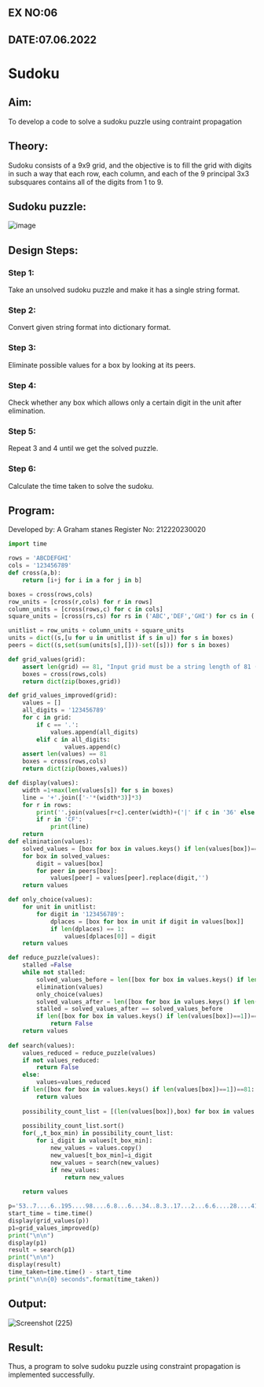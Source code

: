 ## EX NO:06
## DATE:07.06.2022
# Sudoku

## Aim:
To develop a code to solve a sudoku puzzle using contraint propagation

## Theory:
Sudoku consists of a 9x9 grid, and the objective is to fill the grid with digits in such a way that each row, each column, and each of the 9 principal 3x3 subsquares contains all of the digits from 1 to 9.

## Sudoku puzzle:
![image](https://user-images.githubusercontent.com/75235150/172814097-c473cd2b-473e-4711-a718-187786b9ef8e.png)
## Design Steps:
### Step 1:
Take an unsolved sudoku puzzle and make it has a single string format.
### Step 2:
Convert given string format into dictionary format.
### Step 3:
Eliminate possible values for a box by looking at its peers.
### Step 4:
Check whether any box which allows only a certain digit in the unit after elimination.
### Step 5:
Repeat 3 and 4 until we get the solved puzzle.
### Step 6:
Calculate the time taken to solve the sudoku.

## Program:
Developed by: A Graham stanes
Register  No:  212220230020
```python
import time

rows = 'ABCDEFGHI'
cols = '123456789'
def cross(a,b):
    return [i+j for i in a for j in b]

boxes = cross(rows,cols)
row_units = [cross(r,cols) for r in rows]
column_units = [cross(rows,c) for c in cols]
square_units = [cross(rs,cs) for rs in ('ABC','DEF','GHI') for cs in ('123','456','789')]

unitlist = row_units + column_units + square_units
units = dict((s,[u for u in unitlist if s in u]) for s in boxes)
peers = dict((s,set(sum(units[s],[]))-set([s])) for s in boxes)

def grid_values(grid):
    assert len(grid) == 81, "Input grid must be a string length of 81 (9x9)"
    boxes = cross(rows,cols)
    return dict(zip(boxes,grid))

def grid_values_improved(grid):
    values = []
    all_digits = '123456789'
    for c in grid:
        if c == '.':
            values.append(all_digits)
        elif c in all_digits:
                values.append(c)
    assert len(values) == 81
    boxes = cross(rows,cols)
    return dict(zip(boxes,values))

def display(values):
    width =1+max(len(values[s]) for s in boxes)
    line = '+'.join(['-'*(width*3)]*3)
    for r in rows:
        print(''.join(values[r+c].center(width)+('|' if c in '36' else '') for c in cols))
        if r in 'CF':
            print(line)
    return
def elimination(values):
    solved_values = [box for box in values.keys() if len(values[box])==1]
    for box in solved_values:
        digit = values[box]
        for peer in peers[box]:
            values[peer] = values[peer].replace(digit,'')
    return values

def only_choice(values):
    for unit in unitlist:
        for digit in '123456789':
            dplaces = [box for box in unit if digit in values[box]]
            if len(dplaces) == 1:
                values[dplaces[0]] = digit
    return values

def reduce_puzzle(values):
    stalled =False
    while not stalled:
        solved_values_before = len([box for box in values.keys() if len(values[box])==1])
        elimination(values)
        only_choice(values)
        solved_values_after = len([box for box in values.keys() if len(values[box])==1])
        stalled = solved_values_after == solved_values_before
        if len([box for box in values.keys() if len(values[box])==1])==0:
            return False
    return values
        
def search(values):
    values_reduced = reduce_puzzle(values)
    if not values_reduced:
        return False
    else:
        values=values_reduced
    if len([box for box in values.keys() if len(values[box])==1])==81:
        return values
    
    possibility_count_list = [(len(values[box]),box) for box in values.keys() if len(values[box])>1]
    
    possibility_count_list.sort()
    for(_,t_box_min) in possibility_count_list:
        for i_digit in values[t_box_min]:
            new_values = values.copy()
            new_values[t_box_min]=i_digit
            new_values = search(new_values)
            if new_values:
                return new_values
            
    return values

p='53..7....6..195....98....6.8...6...34..8.3..17...2...6.6....28....419..5....8..79'
start_time = time.time()
display(grid_values(p))
p1=grid_values_improved(p)
print("\n\n")
display(p1)
result = search(p1)
print("\n\n")
display(result)
time_taken=time.time() - start_time
print("\n\n{0} seconds".format(time_taken))
```

## Output:
![Screenshot (225)](https://user-images.githubusercontent.com/75234807/172747065-dece9048-fa71-4db0-b571-bd72e6683de5.png)

## Result:
Thus, a program to solve sudoku puzzle using constraint propagation is implemented successfully.

